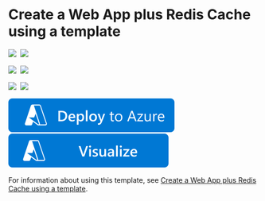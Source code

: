 # Create a Web App plus Redis Cache using a template

<IMG SRC="https://azurequickstartsservice.blob.core.windows.net/badges/201-web-app-with-redis-cache/PublicLastTestDate.svg" />&nbsp;
<IMG SRC="https://azurequickstartsservice.blob.core.windows.net/badges/201-web-app-with-redis-cache/PublicDeployment.svg" />&nbsp;

<IMG SRC="https://azurequickstartsservice.blob.core.windows.net/badges/201-web-app-with-redis-cache/FairfaxLastTestDate.svg" />&nbsp;
<IMG SRC="https://azurequickstartsservice.blob.core.windows.net/badges/201-web-app-with-redis-cache/FairfaxDeployment.svg" />&nbsp;

<IMG SRC="https://azurequickstartsservice.blob.core.windows.net/badges/201-web-app-with-redis-cache/BestPracticeResult.svg" />&nbsp;
<IMG SRC="https://azurequickstartsservice.blob.core.windows.net/badges/201-web-app-with-redis-cache/CredScanResult.svg" />&nbsp;

<a href="https://portal.azure.com/#create/Microsoft.Template/uri/https%3A%2F%2Fraw.githubusercontent.com%2Fazure%2Fazure-quickstart-templates%2Fmaster%2F201-web-app-with-redis-cache%2Fazuredeploy.json" target="_blank">
    <img src="https://raw.githubusercontent.com/Azure/azure-quickstart-templates/master/1-CONTRIBUTION-GUIDE/images/deploytoazure.svg"/>
</a>
<a href="http://armviz.io/#/?load=https%3A%2F%2Fraw.githubusercontent.com%2FAzure%2Fazure-quickstart-templates%2Fmaster%2F201-web-app-with-redis-cache%2Fazuredeploy.json" target="_blank">
    <img src="https://raw.githubusercontent.com/Azure/azure-quickstart-templates/master/1-CONTRIBUTION-GUIDE/images/visualizebutton.svg"/>
</a>

For information about using this template, see [Create a Web App plus Redis Cache using a template](https://azure.microsoft.com/en-us/documentation/articles/cache-web-app-arm-with-redis-cache-provision/).


